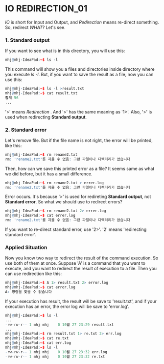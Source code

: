 # IO REDIRECTION_01

_IO_ is short for Input and Output, and _Redirection_ means re-direct something. So, redirect _WHAT_? Let's see.

### 1. Standard output

If you want to see what is in this directory, you will use this:
```r
mhj@mhj-IdeaPad:~$ ls -l
```
This command will show you a files and directories inside directory where you execute _ls -l_. But, if you want to save the result as a file, now you can use this:
```r
mhj@mhj-IdeaPad:~$ ls -l >result.txt
mhj@mhj-IdeaPad:~$ cat result.txt 
합계 56
...
```
'>' means _Redirection_ . And '>' has the same meaning as '1>'. Also, '>' is used when redirecting __Standard output__.

### 2. Standard error

Let's remove file. But if the file name is not right, the error will be printed, like this:
```r
mhj@mhj-IdeaPad:~$ rm rename2.txt
rm: 'rename2.txt'를 지울 수 없음: 그런 파일이나 디렉터리가 없습니다
```
Then, how can we save this printed error as a file? It seems same as what we did before, but it has a small difference. 
```r
mhj@mhj-IdeaPad:~$ rm rename2.txt > errer.log
rm: 'rename2.txt'를 지울 수 없음: 그런 파일이나 디렉터리가 없습니다
```
Error occurs. It's because '>' is used for redireting __Standard output__, not __Standard error__. So what we should use to redirect errors?
```r
mhj@mhj-IdeaPad:~$ rm rename2.txt 2> errer.log
mhj@mhj-IdeaPad:~$ cat errer.log
rm: 'rename2.txt'를 지울 수 없음: 그런 파일이나 디렉터리가 없습니다
```
If you want to re-direct standard error, use '2>'. '2' means 'redirecting standard error'. 

### Applied Situation

Now you know two way to redirect the result of the command execution. So use both of them at once. Suppose 'A' is a command that you want to execute, and you want to redirect the result of execution to a file. Then you can use redirection like this:
```r
mhj@mhj-IdeaPad:~$ A 1> result.txt 2> error.log
mhj@mhj-IdeaPad:~$ cat error.log
A: 명령을 찾을 수 없습니다
```
If your execution has result, the result will be save to 'result.txt', and if your execution has an error, the error log will be save to 'error.log'. 
```r
mhj@mhj-IdeaPad:~$ ls -l
...
-rw-rw-r-- 1 mhj mhj    0 10월 27 23:29 result.txt
...
mhj@mhj-IdeaPad:~$ rm result.txt 1> re.txt 2> err.log
mhj@mhj-IdeaPad:~$ cat re.txt
mhj@mhj-IdeaPad:~$ cat err.log
mhj@mhj-IdeaPad:~$ ls -l
-rw-rw-r-- 1 mhj mhj    0 10월 27 23:32 err.log
-rw-rw-r-- 1 mhj mhj    0 10월 27 23:32 re.txt
```
